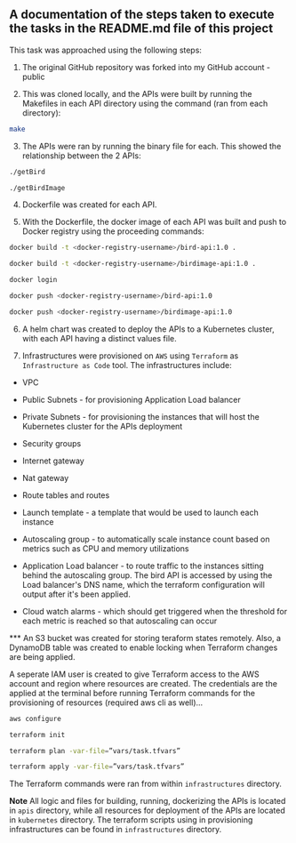 ## A documentation of the steps taken to execute the tasks in the README.md file of this project

This task was approached using the following steps:

1. The original GitHub repository was forked into my GitHub account - public

2. This was cloned locally, and the APIs were built by running the Makefiles in each API directory using the command (ran from each directory):

```bash
make
```

3. The APIs were ran by running the binary file for each. This showed the relationship between the 2 APIs:

```bash
./getBird
```

```bash
./getBirdImage
```

4. Dockerfile was created for each API.

5. With the Dockerfile, the docker image of each API was built and push to Docker registry using the proceeding commands:

```bash
docker build -t <docker-registry-username>/bird-api:1.0 .

docker build -t <docker-registry-username>/birdimage-api:1.0 .
```

```bash
docker login
```

```bash
docker push <docker-registry-username>/bird-api:1.0

docker push <docker-registry-username>/birdimage-api:1.0
``` 

6. A helm chart was created to deploy the APIs to a Kubernetes cluster, with each API having a distinct values file.

7. Infrastructures were provisioned on `AWS` using `Terraform` as `Infrastructure as Code` tool. The infrastructures include:

* VPC

* Public Subnets - for provisioning Application Load balancer

* Private Subnets - for provisioning the instances that will host the Kubernetes cluster for the APIs deployment

* Security groups

* Internet gateway

* Nat gateway

* Route tables and routes

* Launch template - a template that would be used to launch each instance

* Autoscaling group - to automatically scale instance count based on metrics such as CPU and memory utilizations

* Application Load balancer - to route traffic to the instances sitting behind the autoscaling group. The bird API is accessed by using the Load balancer's DNS name, which the terraform configuration will output after it's been applied.

* Cloud watch alarms - which should get triggered when the threshold for each metric is reached so that autoscaling can occur

*** An S3 bucket was created for storing teraform states remotely. Also, a DynamoDB table was created to enable locking when Terraform changes are being applied.

A seperate IAM user is created to give Terraform access to the AWS account and region where resources are created. The credentials are the applied at the terminal before running Terraform commands for the provisioning of resources (required aws cli as well)...

```bash
aws configure
```

```bash
terraform init

terraform plan -var-file=”vars/task.tfvars”

terraform apply -var-file=”vars/task.tfvars”
```

The Terraform commands were ran from within `infrastructures` directory.

**Note** All logic and files for building, running, dockerizing the APIs is located in `apis` directory, while all resources for deployment of the APIs are located in `kubernetes` directory. The terraform scripts using in provisioning infrastructures can be found in `infrastructures` directory.


